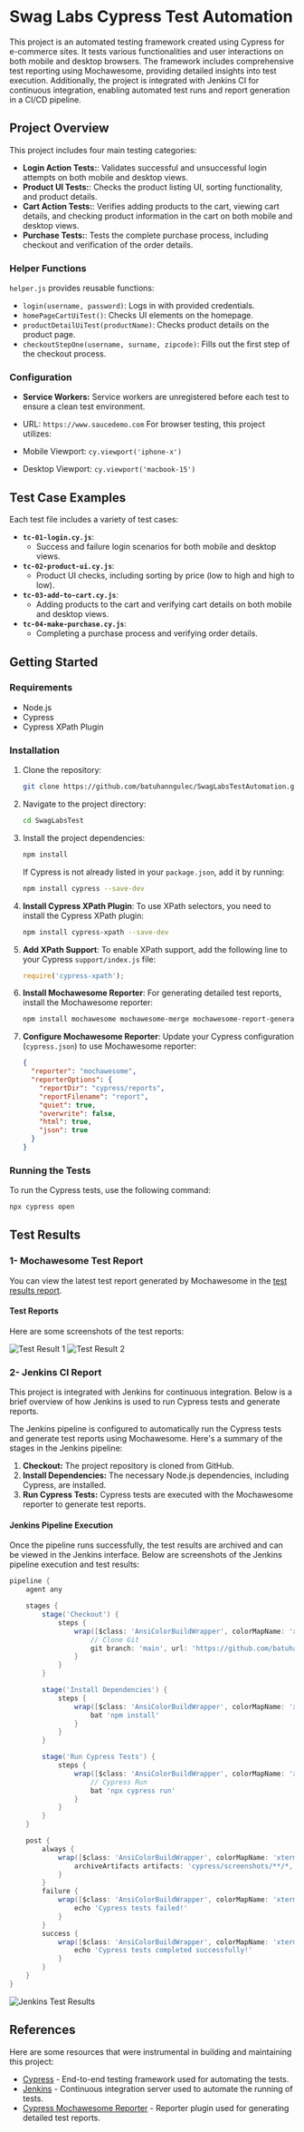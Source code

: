 # Swag Labs Cypress Test Automation 

This project is an automated testing framework created using Cypress for e-commerce sites. It tests various functionalities and user interactions on both mobile and desktop browsers. The framework includes comprehensive test reporting using Mochawesome, providing detailed insights into test execution. Additionally, the project is integrated with Jenkins CI for continuous integration, enabling automated test runs and report generation in a CI/CD pipeline.

## Project Overview

This project includes four main testing categories:

- **Login Action Tests:**: Validates successful and unsuccessful login attempts on both mobile and desktop views.
- **Product UI Tests:**: Checks the product listing UI, sorting functionality, and product details.
- **Cart Action Tests:**: Verifies adding products to the cart, viewing cart details, and checking product information in the cart on both mobile and desktop views.
- **Purchase Tests:**: Tests the complete purchase process, including checkout and verification of the order details.

### Helper Functions

`helper.js` provides reusable functions:
- `login(username, password)`: Logs in with provided credentials.
- `homePageCartUiTest()`: Checks UI elements on the homepage.
- `productDetailUiTest(productName)`: Checks product details on the product page.
- `checkoutStepOne(username, surname, zipcode)`: Fills out the first step of the checkout process.

### Configuration

- **Service Workers:** Service workers are unregistered before each test to ensure a clean test environment.
- URL: `https://www.saucedemo.com`
For browser testing, this project utilizes:

- Mobile Viewport: `cy.viewport('iphone-x')`
- Desktop Viewport: `cy.viewport('macbook-15')`


## Test Case Examples

Each test file includes a variety of test cases:
- **`tc-01-login.cy.js`**:
  - Success and failure login scenarios for both mobile and desktop views.
- **`tc-02-product-ui.cy.js`**:
  - Product UI checks, including sorting by price (low to high and high to low).
- **`tc-03-add-to-cart.cy.js`**:
  - Adding products to the cart and verifying cart details on both mobile and desktop views.
- **`tc-04-make-purchase.cy.js`**:
  - Completing a purchase process and verifying order details.

## Getting Started

### Requirements
- Node.js
- Cypress
- Cypress XPath Plugin

### Installation
1. Clone the repository:
    ```bash
    git clone https://github.com/batuhanngulec/SwagLabsTestAutomation.git
    ```
2. Navigate to the project directory:
    ```bash
    cd SwagLabsTest
    ```
3. Install the project dependencies:
    ```bash
    npm install
    ```

    If Cypress is not already listed in your `package.json`, add it by running:
    ```bash
    npm install cypress --save-dev
    ```
4. **Install Cypress XPath Plugin**:
    To use XPath selectors, you need to install the Cypress XPath plugin:
    ```bash
    npm install cypress-xpath --save-dev
    ```

5. **Add XPath Support**:
    To enable XPath support, add the following line to your Cypress `support/index.js` file:
    ```javascript
    require('cypress-xpath');
    ```

6. **Install Mochawesome Reporter**:
    For generating detailed test reports, install the Mochawesome reporter:
    ```bash
    npm install mochawesome mochawesome-merge mochawesome-report-generator --save-dev
    ```

7. **Configure Mochawesome Reporter**:
    Update your Cypress configuration (`cypress.json`) to use Mochawesome reporter:
    ```json
    {
      "reporter": "mochawesome",
      "reporterOptions": {
        "reportDir": "cypress/reports",
        "reportFilename": "report",
        "quiet": true,
        "overwrite": false,
        "html": true,
        "json": true
      }
    }
    ```

### Running the Tests
To run the Cypress tests, use the following command:
```bash
npx cypress open
 ```

## Test Results

### 1- Mochawesome Test Report

You can view the latest test report generated by Mochawesome in the [test results report](./cypress/reports/html/index.html).

#### Test Reports

Here are some screenshots of the test reports:

![Test Result 1](./cypress/reports/img/result-1.png)
![Test Result 2](./cypress/reports/img/result-2.png)

### 2- Jenkins CI Report

This project is integrated with Jenkins for continuous integration. Below is a brief overview of how Jenkins is used to run Cypress tests and generate reports.

The Jenkins pipeline is configured to automatically run the Cypress tests and generate test reports using Mochawesome. Here's a summary of the stages in the Jenkins pipeline:

1. **Checkout:** The project repository is cloned from GitHub.
2. **Install Dependencies:** The necessary Node.js dependencies, including Cypress, are installed.
3. **Run Cypress Tests:** Cypress tests are executed with the Mochawesome reporter to generate test reports.

#### Jenkins Pipeline Execution

Once the pipeline runs successfully, the test results are archived and can be viewed in the Jenkins interface. Below are screenshots of the Jenkins pipeline execution and test results:

```groovy
pipeline {
    agent any

    stages {
        stage('Checkout') {
            steps {
                wrap([$class: 'AnsiColorBuildWrapper', colorMapName: 'xterm']) {
                    // Clone Git
                    git branch: 'main', url: 'https://github.com/batuhanngulec/SwagLabsTestAutomation'
                }
            }
        }

        stage('Install Dependencies') {
            steps {
                wrap([$class: 'AnsiColorBuildWrapper', colorMapName: 'xterm']) {
                    bat 'npm install'
                }
            }
        }

        stage('Run Cypress Tests') {
            steps {
                wrap([$class: 'AnsiColorBuildWrapper', colorMapName: 'xterm']) {
                    // Cypress Run
                    bat 'npx cypress run'
                }
            }
        }
    }

    post {
        always {
            wrap([$class: 'AnsiColorBuildWrapper', colorMapName: 'xterm']) {
                archiveArtifacts artifacts: 'cypress/screenshots/**/*, cypress/videos/**/*, cypress/reports/**/*', allowEmptyArchive: true
            }
        }
        failure {
            wrap([$class: 'AnsiColorBuildWrapper', colorMapName: 'xterm']) {
                echo 'Cypress tests failed!'
            }
        }
        success {
            wrap([$class: 'AnsiColorBuildWrapper', colorMapName: 'xterm']) {
                echo 'Cypress tests completed successfully!'
            }
        }
    }
}
```

![Jenkins Test Results](./cypress/reports/img/jenkins-test-results.png)

## References

Here are some resources that were instrumental in building and maintaining this project:

- [Cypress](https://www.cypress.io) - End-to-end testing framework used for automating the tests.
- [Jenkins](https://www.jenkins.io) - Continuous integration server used to automate the running of tests.
- [Cypress Mochawesome Reporter](https://www.npmjs.com/package/cypress-mochawesome-reporter) - Reporter plugin used for generating detailed test reports.